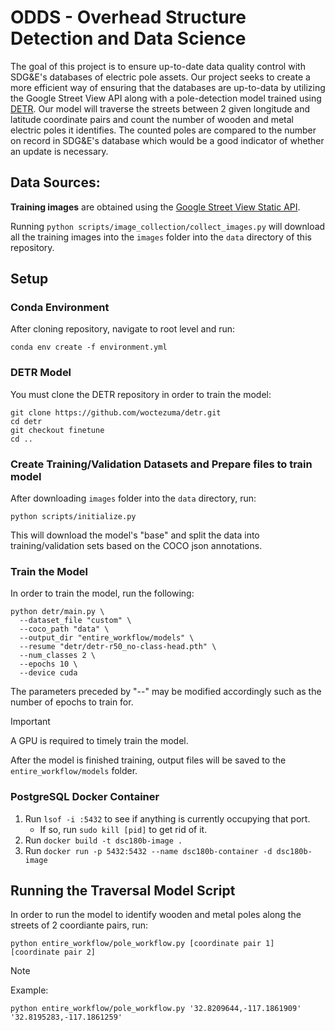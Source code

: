 # ODDS - Overhead Structure Detection and Data Science

The goal of this project is to ensure up-to-date data quality control with SDG&E's databases of electric pole assets. Our project seeks to create a more efficient way of ensuring that the databases are up-to-data by utilizing the Google Street View API along with a pole-detection model trained using [DETR](https://github.com/facebookresearch/detr/). Our model will traverse the streets between 2 given longitude and latitude coordinate pairs and count the number of wooden and metal electric poles it identifies. The counted poles are compared to the number on record in SDG&E's database which would be a good indicator of whether an update is necessary.

## Data Sources:

**Training images** are obtained using the [Google Street View Static API](https://developers.google.com/maps/documentation/streetview/overview).

Running `python scripts/image_collection/collect_images.py` will download all the training images into the `images` folder into the `data` directory of this repository.


## Setup

### Conda Environment
After cloning repository, navigate to root level and run:
```
conda env create -f environment.yml
```

### DETR Model
You must clone the DETR repository in order to train the model:
```
git clone https://github.com/woctezuma/detr.git
cd detr
git checkout finetune
cd ..
```

### Create Training/Validation Datasets and Prepare files to train model
After downloading `images` folder into the `data` directory, run:
```
python scripts/initialize.py
```
This will download the model's "base" and split the data into training/validation sets based on the COCO json annotations.

### Train the Model
In order to train the model, run the following:
```
python detr/main.py \
  --dataset_file "custom" \
  --coco_path "data" \
  --output_dir "entire_workflow/models" \
  --resume "detr/detr-r50_no-class-head.pth" \
  --num_classes 2 \
  --epochs 10 \
  --device cuda
```
The parameters preceded by "--" may be modified accordingly such as the number of epochs to train for.
> [!IMPORTANT]
> A GPU is required to timely train the model.

After the model is finished training, output files will be saved to the `entire_workflow/models` folder.

### PostgreSQL Docker Container
1. Run `lsof -i :5432` to see if anything is currently occupying that port.
    - If so, run `sudo kill [pid]` to get rid of it.
2. Run `docker build -t dsc180b-image .`
3. Run `docker run -p 5432:5432 --name dsc180b-container -d dsc180b-image`

## Running the Traversal Model Script

In order to run the model to identify wooden and metal poles along the streets of 2 coordiante pairs, run:
```
python entire_workflow/pole_workflow.py [coordinate pair 1] [coordinate pair 2]
```
> [!NOTE]
> Example:
> ```
> python entire_workflow/pole_workflow.py '32.8209644,-117.1861909' '32.8195283,-117.1861259'
> ```
